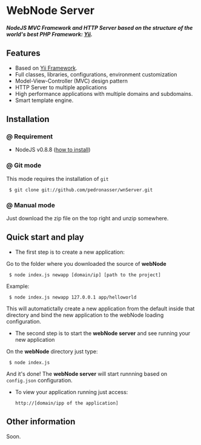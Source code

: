 WebNode Server 
========

##### NodeJS MVC Framework and HTTP Server based on the structure of the world's best PHP Framework: [Yii](http://yiiframework.com).


## Features

 - Based on [Yii Framework](http://yiiframework.com).
 - Full classes, libraries, configurations, environment customization
 - Model-View-Controller (MVC) design pattern
 - HTTP Server to multiple applications
 - High performance applications with multiple domains and subdomains.
 - Smart template engine.

## Installation

### @ Requirement

 * NodeJS v0.8.8 ([how to install](https://github.com/joyent/node))

### @ Git mode

 This mode requires the installation of `git`

     $ git clone git://github.com/pedronasser/wnServer.git

### @ Manual mode

 Just download the zip file on the top right and unzip somewhere.

## Quick start and play

 * The first step is to create a new application:
 
 Go to the folder where you downloaded the source of **webNode**

     $ node index.js newapp [domain/ip] [path to the project]

 Example:

     $ node index.js newapp 127.0.0.1 app/helloworld
   
 This will automatictally create a new application from the default inside that directory and bind the new application to the webNode loading configuration.

 * The second step is to start the **webNode server** and see running your new application
 
 On the **webNode** directory just type:

     $ node index.js
 
 And it's done! The **webNode server** will start runnning based on `config.json` configuration.

 * To view your application running just access:

     `http://[domain/ipp of the application]`

## Other information

 Soon.